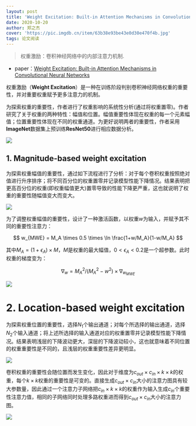 ```yaml
---
layout: post
title: 'Weight Excitation: Built-in Attention Mechanisms in Convolutional Neural Networks'
date: 2020-10-20
author: 郑之杰
cover: 'https://pic.imgdb.cn/item/63b38e93be43e0d30e470f4b.jpg'
tags: 论文阅读
---
```


> 权重激励：卷积神经网络中的内部注意力机制.

- paper：[Weight Excitation: Built-in Attention Mechanisms in Convolutional Neural Networks](https://www.ecva.net/papers/eccv_2020/papers_ECCV/papers/123750086.pdf)

权重激励（**Weight Excitation**）是一种在训练阶段判别卷积神经网络权重的重要性，并对重要权重赋予更多注意力的机制。

为探索权重的重要性，作者进行了权重影响的系统性分析(通过将权重置零)。作者研究了关于权重的两种特性：幅值和位置。幅值重要性体现在权重的每一个元素幅值；位置重要性体现在不同的权重通道。为更好说明两者的重要性，作者采用**ImageNet**数据集上预训练**ResNet50**进行相应数据分析。

![](https://pic.imgdb.cn/item/63b38feebe43e0d30e49308b.jpg)

## 1. Magnitude-based weight excitation

为探索权重幅值的重要性，通过如下流程进行了分析：对于每个卷积权重按照绝对值进行升序排序；将不同百分位的权重置零并记录模型性能下降情况。结果表明把更高百分位的权重(即权重幅值更大)置零导致的性能下降更严重，这也就说明了权重的重要性随幅值变大而变大。

![](https://pic.imgdb.cn/item/63b3902dbe43e0d30e49ac50.jpg)

为了调整权重幅值的重要性，设计了一种激活函数，以权重$w$为输入，并赋予其不同的重要性注意力：

$$ w_{MWE} = M_A \times 0.5 \times \ln \frac{1+w/M_A}{1-w/M_A} $$

其中$M_A=(1+\epsilon_A)\times M$，$M$是权重的最大幅值，$0 <\epsilon_A <0.2$是一个超参数。此时权重的梯度变为：

$$ \nabla_w = M_A^2/(M_A^2-w^2)\times \nabla_{w_{MWE}} $$

![](https://pic.imgdb.cn/item/63b3939dbe43e0d30e4e8bd1.jpg)

# 2. Location-based weight excitation

为探索权重位置的重要性，选择$N_1$个输出通道；对每个所选择的输出通道，选择$N_2$个输入通道；将上述所选择的输入通道对应的权重置零并记录模型性能下降情况。结果表明浅层的下降波动更大，深层的下降波动较小，这也就意味着不同位置的权重重要性是不同的，且浅层的权重重要性差异更明显。

![](https://pic.imgdb.cn/item/63b39124be43e0d30e4b9c3f.jpg)

卷积权重的重要性会随位置而发生变化，因此对于维度为$c_{out} \times c_{in} \times k \times k$的权重，每个$k \times k$权重的重要性是可变的。直接生成$c_{out} \times c_{in}$大小的注意力图具有较大参数量，因此通过一个注意力子网络把$c_{in} \times k \times k$的权重作为输入生成$c_{in}$个重要性注意力值，相同的子网络同时处理多路权重进而得到$c_{out} \times c_{in}$大小的注意力图。

![](https://pic.imgdb.cn/item/63b392afbe43e0d30e4d4e54.jpg)